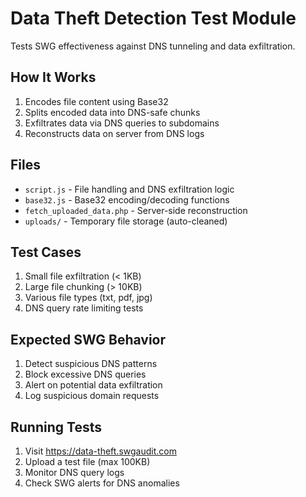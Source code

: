 # Data Theft Detection Test Module

Tests SWG effectiveness against DNS tunneling and data exfiltration.

## How It Works

1. Encodes file content using Base32
2. Splits encoded data into DNS-safe chunks
3. Exfiltrates data via DNS queries to subdomains
4. Reconstructs data on server from DNS logs

## Files

- `script.js` - File handling and DNS exfiltration logic
- `base32.js` - Base32 encoding/decoding functions
- `fetch_uploaded_data.php` - Server-side reconstruction
- `uploads/` - Temporary file storage (auto-cleaned)

## Test Cases

1. Small file exfiltration (< 1KB)
2. Large file chunking (> 10KB)
3. Various file types (txt, pdf, jpg)
4. DNS query rate limiting tests

## Expected SWG Behavior

1. Detect suspicious DNS patterns
2. Block excessive DNS queries
3. Alert on potential data exfiltration
4. Log suspicious domain requests

## Running Tests

1. Visit https://data-theft.swgaudit.com
2. Upload a test file (max 100KB)
3. Monitor DNS query logs
4. Check SWG alerts for DNS anomalies
